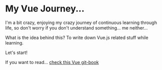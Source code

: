 # My Vue Journey...

I'm a bit crazy, enjoying my crazy journey of continuous learning through life, so don't worry if you don't understand something... me neither...

What is the idea behind this? To write down Vue.js related stuff while learning.

Let's start!

If you want to read... [check this Vue git-book](https://zurc.gitbooks.io/vue-journey/content/)
